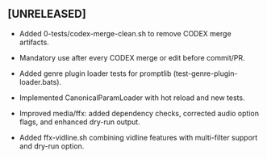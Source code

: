 ## [UNRELEASED]
- Added 0-tests/codex-merge-clean.sh to remove CODEX merge artifacts.
- Mandatory use after every CODEX merge or edit before commit/PR.
- Added genre plugin loader tests for promptlib (test-genre-plugin-loader.bats).

- Implemented CanonicalParamLoader with hot reload and new tests.
- Improved media/ffx: added dependency checks, corrected audio option flags,
  and enhanced dry-run output.
- Added ffx-vidline.sh combining vidline features with multi-filter support and dry-run option.

